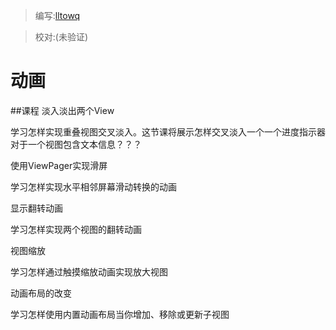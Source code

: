 > 编写:[lltowq](https://github.com/lltowq)

> 校对:(未验证)

# 动画

##课程
淡入淡出两个View
  
学习怎样实现重叠视图交叉淡入。这节课将展示怎样交叉淡入一个一个进度指示器对于一个视图包含文本信息？？？

使用ViewPager实现滑屏

学习怎样实现水平相邻屏幕滑动转换的动画

显示翻转动画

学习怎样实现两个视图的翻转动画

视图缩放

学习怎样通过触摸缩放动画实现放大视图

动画布局的改变

学习怎样使用内置动画布局当你增加、移除或更新子视图